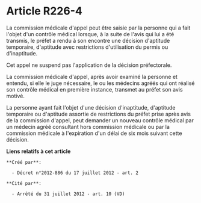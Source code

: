 # Article R226-4

La commission médicale d'appel peut être saisie par la personne qui a fait l'objet d'un contrôle médical lorsque, à la suite
de l'avis qui lui a été transmis, le préfet a rendu à son encontre une décision d'aptitude temporaire, d'aptitude avec
restrictions d'utilisation du permis ou d'inaptitude.

Cet appel ne suspend pas l'application de la décision préfectorale.

La commission médicale d'appel, après avoir examiné la personne et entendu, si elle le juge nécessaire, le ou les médecins
agréés qui ont réalisé son contrôle médical en première instance, transmet au préfet son avis motivé.

La personne ayant fait l'objet d'une décision d'inaptitude, d'aptitude temporaire ou d'aptitude assortie de restrictions du
préfet prise après avis de la commission d'appel, peut demander un nouveau contrôle médical par un médecin agréé consultant
hors commission médicale ou par la commission médicale à l'expiration d'un délai de six mois suivant cette décision.

**Liens relatifs à cet article**

	**Créé par**:

	  - Décret n°2012-886 du 17 juillet 2012 - art. 2

	**Cité par**:

	  - Arrêté du 31 juillet 2012 - art. 10 (VD)
